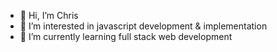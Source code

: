 - 👋 Hi, I’m Chris
- 👀 I’m interested in javascript development & implementation
- 🌱 I’m currently learning full stack web development
<!---
cvaudrain/cvaudrain is a ✨ special ✨ repository because its `README.md` (this file) appears on your GitHub profile.
You can click the Preview link to take a look at your changes.
--->
